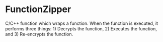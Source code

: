 # FunctionZipper
C/C++ function which wraps a function.  When the function is executed, it performs three things: 1) Decrypts the function, 2) Executes the function, and 3) Re-encrypts the function.
